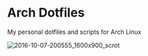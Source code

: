 # Arch Dotfiles
My personal dotfiles and scripts for Arch Linux

![2016-10-07-200555_1600x900_scrot](https://cloud.githubusercontent.com/assets/2508427/19208618/22ad0e10-8cca-11e6-9a6e-e26acb854b8b.png)
